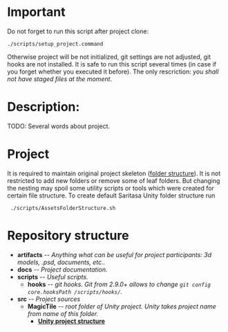 # Important
Do not forget to run this script after project clone:

```
./scripts/setup_project.command
```

Otherwise project will be not initialized, git settings are not adjusted, git hooks are not installed.
It is safe to run this script several times (in case if you forget whether you executed it before). The only rescriction: *you shall not have staged files at the moment*.

# Description:
TODO: Several words about project.

# Project
It is required to maintain original project skeleton ([folder structure](https://wiki.saritasa.rocks/unity/project-structure)). It is not restricted to add new folders or remove some of leaf folders. But changing the nesting may spoil some utility scripts or tools which were created for certain file structure. 
To create default Saritasa Unity folder structure run
```
 ./scripts/AssetsFolderStructure.sh
```

# Repository structure

* **artifacts** -- *Anything what can be useful for project participants: 3d models, .psd, documents, etc..*
* **docs** -- *Project documentation.*
* **scripts** -- *Useful scripts.*
  * **hooks** -- *git hooks. Git from 2.9.0+ allows to change `git config core.hooksPath /scripts/hooks/`.*
* **src** -- *Project sources*
  * **MagicTile** -- *root folder of Unity project. Unity takes project name from name of this folder.*
    * **[Unity project structure](https://wiki.saritasa.rocks/unity/project-structure)**